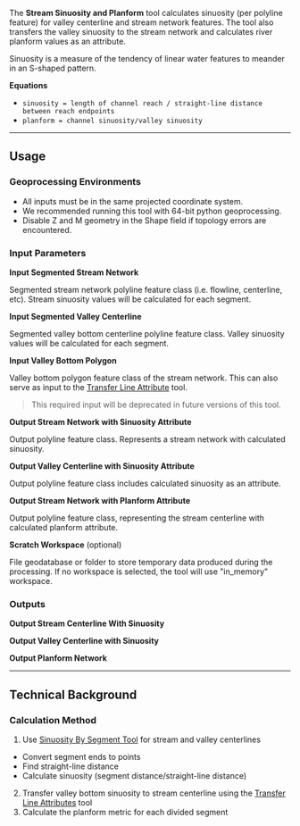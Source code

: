 The **Stream Sinuosity and Planform** tool calculates sinuosity (per polyline feature) for valley centerline
 and stream network features. The tool also transfers the valley sinuosity to the stream network and 
 calculates river planform values as an attribute.
 
 Sinuosity is a measure of the tendency of linear water features to meander in an S-shaped pattern.
 
 **Equations**
   * `sinuosity = length of channel reach / straight-line distance between reach endpoints`
   * `planform = channel sinuosity/valley sinuosity`

_______________________________________________________________
## Usage

### Geoprocessing Environments ###
* All inputs must be in the same projected coordinate system.
* We recommended running this tool with 64-bit python geoprocessing.
* Disable Z and M geometry in the Shape field if topology errors are encountered.

### Input Parameters

**Input Segmented Stream Network**

Segmented stream network polyline feature class (i.e. flowline, centerline, etc). Stream sinuosity values will be calculated for each segment.

**Input Segmented Valley Centerline**

Segmented valley bottom centerline polyline feature class. Valley sinuosity values will be calculated for each segment.

**Input Valley Bottom Polygon**

Valley bottom polygon feature class of the stream network. This can also serve as input to the [Transfer Line Attribute](https://github.com/SouthForkResearch/gnat/wiki/Transfer-Line-Attributes) tool.

> This required input will be deprecated in future versions of this tool.

**Output Stream Network with Sinuosity Attribute**

Output polyline feature class. Represents a stream network with calculated sinuosity.

**Output Valley Centerline with Sinuosity Attribute**

Output polyline feature class includes calculated sinuosity as an attribute.

**Output Stream Network with Planform Attribute**

Output polyline feature class, representing the stream centerline with calculated planform attribute.

**Scratch Workspace** (optional)

File geodatabase or folder to store temporary data produced during the processing. If no workspace is selected, the tool will use "in_memory" workspace.

### Outputs

**Output Stream Centerline With Sinuosity**

**Output Valley Centerline with Sinuosity**

**Output Planform Network**

_______________________________________________________________
## Technical Background

### Calculation Method

1. Use [Sinuosity By Segment Tool](https://github.com/SouthForkResearch/gnat/wiki/Sinuosity-by-Segment) for stream and valley centerlines
  * Convert segment ends to points
  * Find straight-line distance
  * Calculate sinuosity (segment distance/straight-line distance)
2. Transfer valley bottom sinuosity to stream centerline using the [Transfer Line Attributes](https://github.com/SouthForkResearch/gnat/wiki/Transfer-Line-Attributes) tool
3. Calculate the planform metric for each divided segment